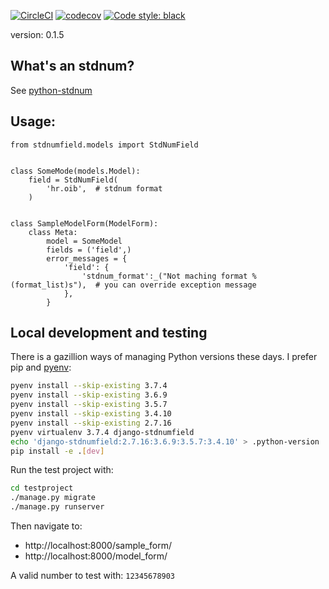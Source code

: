 [![CircleCI](https://circleci.com/gh/frnhr/django-stdnumfield/tree/master.svg?style=shield)](https://circleci.com/gh/frnhr/django-stdnumfield/tree/master)
[![codecov](https://codecov.io/gh/frnhr/django-stdnumfield/branch/master/graph/badge.svg)](https://codecov.io/gh/frnhr/django-stdnumfield)
[![Code style: black](https://img.shields.io/badge/code%20style-black-000000.svg)](https://github.com/psf/black)

version: 0.1.5

## What's an stdnum?

See [python-stdnum](https://arthurdejong.org/python-stdnum/doc/1.5/index.html)


## Usage:

    from stdnumfield.models import StdNumField


    class SomeMode(models.Model):
        field = StdNumField(
            'hr.oib',  # stdnum format
        )


    class SampleModelForm(ModelForm):
        class Meta:
            model = SomeModel
            fields = ('field',)
            error_messages = {
                'field': {
                    'stdnum_format':_("Not maching format %(format_list)s"),  # you can override exception message
                },
            }


## Local development and testing

There is a gazillion ways of managing Python versions these days. I prefer 
pip and [pyenv](https://github.com/pyenv/pyenv):
``` bash
pyenv install --skip-existing 3.7.4
pyenv install --skip-existing 3.6.9
pyenv install --skip-existing 3.5.7
pyenv install --skip-existing 3.4.10
pyenv install --skip-existing 2.7.16
pyenv virtualenv 3.7.4 django-stdnumfield
echo 'django-stdnumfield:2.7.16:3.6.9:3.5.7:3.4.10' > .python-version
pip install -e .[dev]
```

Run the test project with:
``` bash
cd testproject
./manage.py migrate
./manage.py runserver
```
Then navigate to:
  * http://localhost:8000/sample_form/
  * http://localhost:8000/model_form/

A valid number to test with: `12345678903` 
